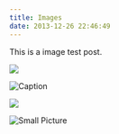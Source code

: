 ```yaml
---
title: Images
date: 2013-12-26 22:46:49
---
```


This is a image test post.

![](https://ww1.sinaimg.cn/mw690/81b78497jw1emfgwkasznj21hc0u0qb7.jpg)

![Caption](https://ww3.sinaimg.cn/mw690/81b78497jw1emfgwjrh2pj21hc0u01g3.jpg)

![](https://ww2.sinaimg.cn/mw690/81b78497jw1emfgwil5xkj21hc0u0tpm.jpg)

![Small Picture](https://placehold.it/350x150.jpg)
